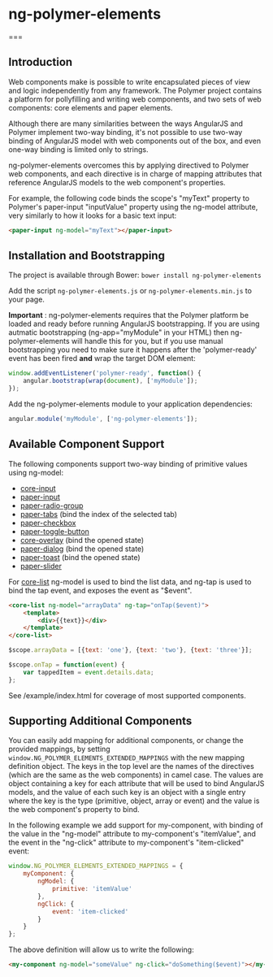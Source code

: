 # ng-polymer-elements
===
## Introduction

Web components make is possible to write encapsulated pieces of view and logic independently from any framework. The Polymer project contains a platform for pollyfilling and writing web components, and two sets of web components: core elements and paper elements.

Although there are many similarities between the ways AngularJS and Polymer implement two-way binding, it's not possible to use two-way binding of AngularJS model with web components out of the box, and even one-way binding is limited only to strings.

ng-polymer-elements overcomes this by applying directived to Polymer web components, and each directive is in charge of mapping attributes that reference AngularJS models to the web component's properties.

For example, the following code binds the scope's "myText" property to Polymer's paper-input "inputValue" property using the ng-model attribute, very similarly to how it looks for a basic text input:

```html
<paper-input ng-model="myText"></paper-input>
```

## Installation and Bootstrapping

The project is available through Bower: `bower install ng-polymer-elements`

Add the script `ng-polymer-elements.js` or `ng-polymer-elements.min.js` to your page.

**Important** : ng-polymer-elements requires that the Polymer platform be loaded and ready before running AngularJS bootstrapping. If you are using autmatic bootstrapping (ng-app="myModule" in your HTML) then ng-polymer-elements will handle this for you, but if you use manual bootstrapping you need to make sure it happens after the 'polymer-ready' event has been fired **and** wrap the target DOM element:

```javascript
window.addEventListener('polymer-ready', function() {
    angular.bootstrap(wrap(document), ['myModule']);
});
```

Add the ng-polymer-elements module to your application dependencies:

```javascript
angular.module('myModule', ['ng-polymer-elements']);
```

## Available Component Support

The following components support two-way binding of primitive values using ng-model:

- [core-input](http://www.polymer-project.org/docs/elements/core-elements.html#core-input)
- [paper-input](http://www.polymer-project.org/docs/elements/paper-elements.html#paper-input)
- [paper-radio-group](http://www.polymer-project.org/docs/elements/paper-elements.html#paper-radio-group)
- [paper-tabs](http://www.polymer-project.org/docs/elements/paper-elements.html#paper-tabs) (bind the index of the selected tab)
- [paper-checkbox](http://www.polymer-project.org/docs/elements/paper-elements.html#paper-checkbox)
- [paper-toggle-button](http://www.polymer-project.org/docs/elements/paper-elements.html#paper-toggle-button)
- [core-overlay](http://www.polymer-project.org/docs/elements/core-elements.html#core-overlay) (bind the opened state)
- [paper-dialog](http://www.polymer-project.org/docs/elements/paper-elements.html#paper-dialog) (bind the opened state)
- [paper-toast](http://www.polymer-project.org/docs/elements/paper-elements.html#paper-toast) (bind the opened state)
- [paper-slider](http://www.polymer-project.org/docs/elements/paper-elements.html#paper-slider)

For [core-list](http://www.polymer-project.org/docs/elements/core-elements.html#core-list) ng-model is used to bind the list data, and ng-tap is used to bind the tap event, and exposes the event as "$event".

```html
<core-list ng-model="arrayData" ng-tap="onTap($event)">
    <template>
        <div>{{text}}</div>
    </template>
</core-list>
```

```javascript
$scope.arrayData = [{text: 'one'}, {text: 'two'}, {text: 'three'}];

$scope.onTap = function(event) {
    var tappedItem = event.details.data;
};
```

See  /example/index.html for coverage of most supported components.

## Supporting Additional Components

You can easily add mapping for additional components, or change the provided mappings, by setting `window.NG_POLYMER_ELEMENTS_EXTENDED_MAPPINGS` with the new mapping definition object. The keys in the top level are the names of the directives (which are the same as the web components) in camel case. The values are object containing a key for each attribute that will be used to bind AngularJS models, and the value of each such key is an object with a single entry where the key is the type (primitive, object, array or event) and the value is the web component's property to bind.

In the following example we add support for my-component, with binding of the value in the "ng-model" attribute to my-component's "itemValue", and the event in the "ng-click" attribute to my-component's "item-clicked" event:

```javascript
window.NG_POLYMER_ELEMENTS_EXTENDED_MAPPINGS = {
    myComponent: {
        ngModel: {
            primitive: 'itemValue'
        },
        ngClick: {
            event: 'item-clicked'
        }
    }
};
```

The above definition will allow us to write the following:

```html
<my-component ng-model="someValue" ng-click="doSomething($event)"></my-component>
```